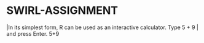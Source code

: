 # SWIRL-ASSIGNMENT
|In its simplest form, R can be used as an interactive calculator. Type 5 + 9
| and press Enter.
5+9
